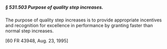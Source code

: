 ##### § 531.503 Purpose of quality step increases. #####

The purpose of quality step increases is to provide appropriate incentives and recognition for excellence in performance by granting faster than normal step increases.

[60 FR 43948, Aug. 23, 1995]